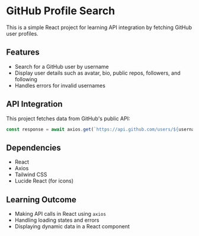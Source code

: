 # GitHub Profile Search

This is a simple React project for learning API integration by fetching GitHub user profiles.

## Features
- Search for a GitHub user by username
- Display user details such as avatar, bio, public repos, followers, and following
- Handles errors for invalid usernames

## API Integration
This project fetches data from GitHub's public API:
```js
const response = await axios.get(`https://api.github.com/users/${username}`);
```

## Dependencies
- React
- Axios
- Tailwind CSS
- Lucide React (for icons)

## Learning Outcome
- Making API calls in React using `axios`
- Handling loading states and errors
- Displaying dynamic data in a React component